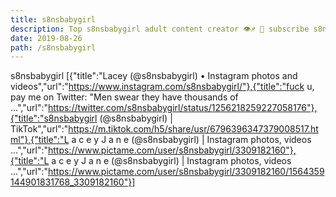 ```yaml
---
title: s8nsbabygirl
description: Top s8nsbabygirl adult content creator 👁♐️ 👑 subscribe s8nsbabygirl to my porn site below IG s8nsbabygirl
date: 2019-08-26
path: /s8nsbabygirl
---
```


s8nsbabygirl
[{"title":"Lacey (@s8nsbabygirl) • Instagram photos and videos","url":"https://www.instagram.com/s8nsbabygirl/"},{"title":"fuck u, pay me on Twitter: \"Men swear they have thousands of ...","url":"https://twitter.com/s8nsbabygirl/status/1256218259227058176"},{"title":"s8nsbabygirl (@s8nsbabygirl) | TikTok","url":"https://m.tiktok.com/h5/share/usr/6796396347379008517.html"},{"title":"L a c e y J a n e (@s8nsbabygirl) | Instagram photos, videos ...","url":"https://www.pictame.com/user/s8nsbabygirl/3309182160"},{"title":"L a c e y J a n e (@s8nsbabygirl) | Instagram photos, videos ...","url":"https://www.pictame.com/user/s8nsbabygirl/3309182160/1564359144901831768_3309182160"}]

